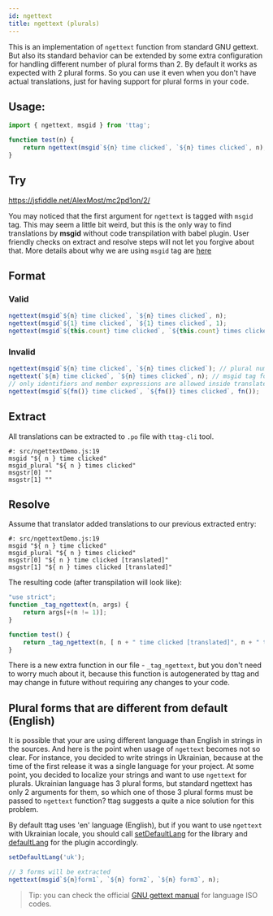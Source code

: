 ```yaml
---
id: ngettext
title: ngettext (plurals)
---
```


This is an implementation of `ngettext` function from standard GNU gettext. But also its standard behavior can be
extended by some extra configuration for handling different number of plural forms than 2. By default it works as
expected with 2 plural forms. So you can use it even when you don't have actual translations, just for having support
for plural forms in your code.

## Usage:

```js
import { ngettext, msgid } from 'ttag';

function test(n) {
    return ngettext(msgid`${n} time clicked`, `${n} times clicked`, n);
}
```

## Try

https://jsfiddle.net/AlexMost/mc2pd1on/2/

You may noticed that the first argument for `ngettext` is tagged with `msgid` tag.
This may seem a little bit weird, but this is the only way to find translations by **msgid** without code
transpilation with babel plugin. User friendly checks on extract and resolve steps will not let you forgive about that.
More details about why we are using `msgid` tag are <a href="/blog/2018/09/06/why-msgid.html">here</a>

## Format

### Valid

```js
ngettext(msgid`${n} time clicked`, `${n} times clicked`, n);
ngettext(msgid`${1} time clicked`, `${1} times clicked`, 1);
ngettext(msgid`${this.count} time clicked`, `${this.count} times clicked`, this.count);
```

### Invalid

```js
ngettext(msgid`${n} time clicked`, `${n} times clicked`); // plural number argument is missing
ngettext(`${n} time clicked`, `${n} times clicked`, n); // msgid tag for the first argument is missing
// only identifiers and member expressions are allowed inside translated templates.
ngettext(msgid`${fn()} time clicked`, `${fn()} times clicked`, fn());
```

## Extract

All translations can be extracted to `.po` file with `ttag-cli` tool.

```
#: src/ngettextDemo.js:19
msgid "${ n } time clicked"
msgid_plural "${ n } times clicked"
msgstr[0] ""
msgstr[1] ""
```

## Resolve

Assume that translator added translations to our previous extracted entry:

```
#: src/ngettextDemo.js:19
msgid "${ n } time clicked"
msgid_plural "${ n } times clicked"
msgstr[0] "${ n } time clicked [translated]"
msgstr[1] "${ n } times clicked [translated]"
```

The resulting code (after transpilation will look like):

```js
"use strict";
function _tag_ngettext(n, args) {
    return args[+(n != 1)];
}

function test() {
    return _tag_ngettext(n, [ n + " time clicked [translated]", n + " times clicked [translated]" ]));
}
```

There is a new extra function in our file - `_tag_ngettext`, but you don't need to worry much about it, because this
function is autogenerated by ttag and may change in future without requiring any changes to your code.

## Plural forms that are different from default (English)

It is possible that your are using different language than English in strings in the sources. And here is the point
when usage of `ngettext` becomes not so clear. For instance, you decided to write strings in Ukrainian,
because at the time of the first release it was a single language for your project.
At some point, you decided to localize your strings and want to use `ngettext` for plurals.
Ukrainian language has 3 plural forms, but standard ngettext has only 2 arguments for them,
so which one of those 3 plural forms must be passed to `ngettext` function?
ttag suggests a quite a nice solution for this problem.

By default ttag uses 'en' language (English), but if you want to use `ngettext` with Ukrainian locale, you should call [setDefaultLang](library-api.html#setdefaultlang) for the library and [defaultLang](plugin-api.html#configdefaultlang) for the plugin accordingly.

```js
setDefaultLang('uk');

// 3 forms will be extracted
ngettext(msgid`${n}form1`, `${n} form2`, `${n} form3`, n);
```

> Tip: you can check the official [GNU gettext manual](https://www.gnu.org/software/gettext/manual/html_node/Usual-Language-Codes.html)
> for language ISO codes.
